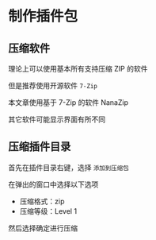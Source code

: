 # 制作插件包

## 压缩软件

理论上可以使用基本所有支持压缩 ZIP 的软件

但是推荐使用开源软件 `7-Zip`

本文章使用基于 7-Zip 的软件 NanaZip

其它软件可能显示界面有所不同

## 压缩插件目录

首先在插件目录右键，选择 `添加到压缩包`

在弹出的窗口中选择以下选项

- 压缩格式：zip
- 压缩等级：Level 1

然后选择确定进行压缩
